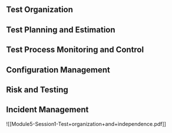## Test Organization
## Test Planning and Estimation
## Test Process Monitoring and Control
## Configuration Management
## Risk and Testing
## Incident Management


![[Module5-Session1-Test+organization+and+independence.pdf]]